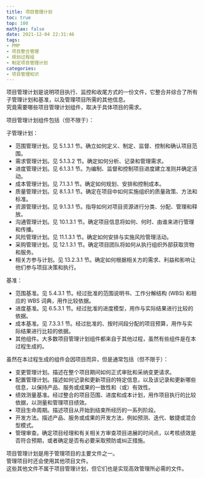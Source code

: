 ```yaml
---
title: 项目管理计划
toc: true
top: 100
mathjax: false
date: 2021-12-04 22:31:46
tags:
- PMP
- 项目整合管理
- 规划过程组
- 制定项目管理计划
categories:
- 项目管理知识
---
```

项目管理计划是说明项目执行、监控和收尾方式的一份文件，它整合并综合了所有子管理计划和基准，以及管理项目所需的其他信息。  
究竟需要哪些项目管理计划组件，取决于具体项目的需求。

项目管理计划组件包括（但不限于）：

子管理计划：  

- 范围管理计划。见 5.1.3.1 节。确立如何定义、制定、监督、控制和确认项目范围。
- 需求管理计划。见 5.1.3.2 节。确定如何分析、记录和管理需求。
- 进度管理计划。见 6.1.3.1 节。为编制、监督和控制项目进度建立准则并确定活动。
- 成本管理计划。见 7.1.3.1 节。确定如何规划、安排和控制成本。
- 质量管理计划。见 8.1.3.1 节。确定在项目中如何实施组织的质量政策、方法和标准。
- 资源管理计划。见 9.1.3.1 节。指导如何对项目资源进行分类、分配、管理和释放。
- 沟通管理计划。见 10.1.3.1 节。确定项目信息将如何、何时、由谁来进行管理和传播。
- 风险管理计划。见 11.1.3.1 节。确定如何安排与实施风险管理活动。
- 采购管理计划。见 12.1.3.1 节。确定项目团队将如何从执行组织外部获取货物和服务。
- 相关方参与计划。见 13.2.3.1 节。确定如何根据相关方的需求、利益和影响让他们参与项目决策和执行。  

基准：
- 范围基准。见 5.4.3.1 节。经过批准的范围说明书、工作分解结构 (WBS) 和相应的 WBS 词典，用作比较依据。
- 进度基准。见 6.5.3.1 节。经过批准的进度模型，用作与实际结果进行比较的依据。
- 成本基准。见 7.3.3.1 节。经过批准的、按时间段分配的项目预算，用作与实际结果进行比较的依据。
- 其他组件。大多数项目管理计划组件都来自于其他过程，虽然有些组件是在本过程生成的。  

虽然在本过程生成的组件会因项目而异，但是通常包括（但不限于）：

- 变更管理计划。描述在整个项目期间如何正式审批和采纳变更请求。
- 配置管理计划。描述如何记录和更新项目的特定信息，以及该记录和更新哪些信息，以保持产品、服务或成果的一致性和（或）有效性。
- 绩效测量基准。经过整合的项目范围、进度和成本计划，用作项目执行的比较依据，以测量和管理项目绩效。
- 项目生命周期。描述项目从开始到结束所经历的一系列阶段。
- 开发方法。描述产品、服务或成果的开发方法，例如预测、迭代、敏捷或混合型模式。
- 管理审查。确定项目经理和有关相关方审查项目进展的时间点，以考核绩效是否符合预期，或者确定是否有必要采取预防或纠正措施。  

项目管理计划是用于管理项目的主要文件之一。  
管理项目时还会使用其他项目文件。  
这些其他文件不属于项目管理计划，但它们也是实现高效管理所必需的文件。
